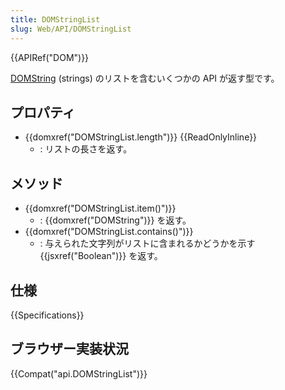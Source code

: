 ```yaml
---
title: DOMStringList
slug: Web/API/DOMStringList
---
```


{{APIRef("DOM")}}

[DOMString](/ja/DOM/DOMString) (strings) のリストを含むいくつかの API が返す型です。

## プロパティ

- {{domxref("DOMStringList.length")}} {{ReadOnlyInline}}
  - : リストの長さを返す。

## メソッド

- {{domxref("DOMStringList.item()")}}
  - : {{domxref("DOMString")}} を返す。
- {{domxref("DOMStringList.contains()")}}
  - : 与えられた文字列がリストに含まれるかどうかを示す {{jsxref("Boolean")}} を返す。

## 仕様

{{Specifications}}

## ブラウザー実装状況

{{Compat("api.DOMStringList")}}
